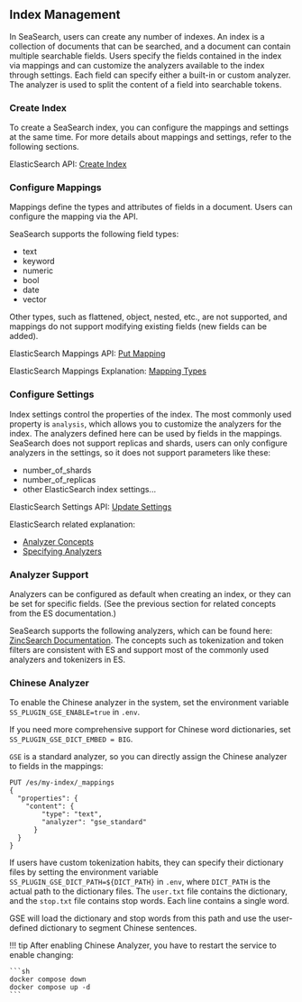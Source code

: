 ## Index Management
In SeaSearch, users can create any number of indexes. An index is a collection of documents that can be searched, and a document can contain multiple searchable fields. Users specify the fields contained in the index via mappings and can customize the analyzers available to the index through settings. Each field can specify either a built-in or custom analyzer. The analyzer is used to split the content of a field into searchable tokens.

### Create Index
To create a SeaSearch index, you can configure the mappings and settings at the same time. For more details about mappings and settings, refer to the following sections.

ElasticSearch API: [Create Index](https://www.elastic.co/guide/en/elasticsearch/reference/current/indices-create-index.html)

### Configure Mappings
Mappings define the types and attributes of fields in a document. Users can configure the mapping via the API.

SeaSearch supports the following field types:

- text
- keyword
- numeric
- bool
- date
- vector

Other types, such as flattened, object, nested, etc., are not supported, and mappings do not support modifying existing fields (new fields can be added).

ElasticSearch Mappings API: [Put Mapping](https://www.elastic.co/guide/en/elasticsearch/reference/current/indices-put-mapping.html)

ElasticSearch Mappings Explanation: [Mapping Types](https://www.elastic.co/guide/en/elasticsearch/reference/current/mapping-types.html)

### Configure Settings
Index settings control the properties of the index. The most commonly used property is `analysis`, which allows you to customize the analyzers for the index. The analyzers defined here can be used by fields in the mappings.
SeaSearch does not support replicas and shards, users can only configure analyzers in the settings, so it does not support parameters like these:
- number_of_shards
- number_of_replicas
- other ElasticSearch index settings...


ElasticSearch Settings API: [Update Settings](https://www.elastic.co/guide/en/elasticsearch/reference/current/indices-update-settings.html)

ElasticSearch related explanation:
- [Analyzer Concepts](https://www.elastic.co/guide/en/elasticsearch/reference/current/analysis-concepts.html)
- [Specifying Analyzers](https://www.elastic.co/guide/en/elasticsearch/reference/current/specify-analyzer.html)

### Analyzer Support
Analyzers can be configured as default when creating an index, or they can be set for specific fields. (See the previous section for related concepts from the ES documentation.)

SeaSearch supports the following analyzers, which can be found here: [ZincSearch Documentation](https://zincsearch-docs.zinc.dev/api/index/analyze/). The concepts such as tokenization and token filters are consistent with ES and support most of the commonly used analyzers and tokenizers in ES.

### Chinese Analyzer
To enable the Chinese analyzer in the system, set the environment variable `SS_PLUGIN_GSE_ENABLE=true` in `.env`.

If you need more comprehensive support for Chinese word dictionaries, set `SS_PLUGIN_GSE_DICT_EMBED = BIG`.

`GSE` is a standard analyzer, so you can directly assign the Chinese analyzer to fields in the mappings:
```
PUT /es/my-index/_mappings
{
  "properties": {
    "content": { 
        "type": "text",
        "analyzer": "gse_standard"
      }
  }
}
```
If users have custom tokenization habits, they can specify their dictionary files by setting the environment variable `SS_PLUGIN_GSE_DICT_PATH=${DICT_PATH}` in `.env`, where `DICT_PATH` is the actual path to the dictionary files. The `user.txt` file contains the dictionary, and the `stop.txt` file contains stop words. Each line contains a single word.

GSE will load the dictionary and stop words from this path and use the user-defined dictionary to segment Chinese sentences.


!!! tip
    After enabling Chinese Analyzer, you have to restart the service to enable changing:

    ```sh
    docker compose down
    docker compose up -d
    ```
